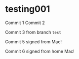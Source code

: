 # testing001

Commit 1
Commit 2

Commit 3 from branch `test`

Commit 5 signed from Mac!

Commit 6 signed from home Mac!
